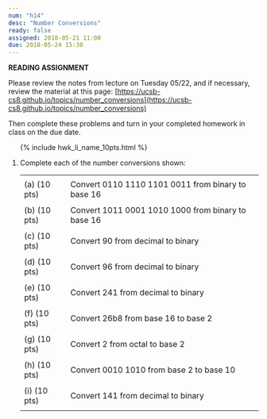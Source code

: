 ```yaml
---
num: "h14"
desc: "Number Conversions"
ready: false
assigned: 2018-05-21 11:00
due: 2018-05-24 15:30
---
```


<b>READING ASSIGNMENT</b>

Please review the notes from lecture on Tuesday 05/22, and if necessary, review the material at this page:
[https://ucsb-cs8.github.io/topics/number_conversions](https://ucsb-cs8.github.io/topics/number_conversions)

Then complete these problems and turn in your completed homework in class on the due date.

<ol>

{% include hwk_li_name_10pts.html %}

<li markdown="1" style="margin-bottom:6em;" markdown="1"> Complete each of the number conversions shown:

<style>
div.num-conversion table tr:nth-child(odd) { border: 0px solid white }
div.num-conversion table tr:nth-child(even) * td:last-child { border: 3px solid black  }
</style>

<div class="num-conversion">

| | | |
|-|-|-|
| | | |
|(a) (10 pts) | Convert 0110 1110 1101 0011 from binary to base 16	| |
| | |
|(b) (10 pts) | Convert 1011 0001 1010 1000 from binary to base 16	| |
| | |
|(c) (10 pts) |Convert 90 from decimal to binary	| |
| | |
|(d) (10 pts) |Convert 96 from decimal to binary	 | |
| | |
|(e) (10 pts)|Convert 241 from decimal to binary	| |
| | |
|(f) (10 pts)|Convert 26b8 from base 16 to base 2	| |
| | |
|(g) (10 pts)|Convert 2 from octal to base 2	| |
| | |
|(h) (10 pts)|Convert 0010 1010 from base 2 to base 10	| |
| | |
|(i) (10 pts)|Convert 141 from decimal to binary	| |
| | |

</div>

</li>

</ol>
